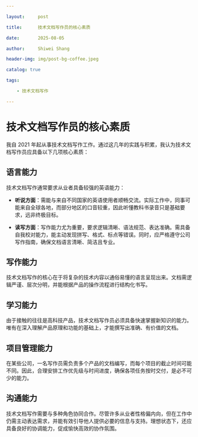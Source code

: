```yaml
---

layout:     post

title:      技术文档写作员的核心素质

date:       2025-08-05

author:     Shiwei Shang

header-img: img/post-bg-coffee.jpeg

catalog: true

tags:

    - 技术文档写作

---
```


# 技术文档写作员的核心素质

 

我自 2021 年起从事技术文档写作工作。通过这几年的实践与积累，我认为技术文档写作员应具备以下几项核心素质：

 

## 语言能力

 

技术文档写作通常要求从业者具备较强的英语能力：

 

- **听说方面**：需能与来自不同国家的英语使用者顺畅交流。实际工作中，同事可能来自全球各地，而部分地区的口音较重，因此听懂教科书录音只是基础要求，远非终极目标。

- **读写方面**：写作能力尤为重要，要求逻辑清晰、语法规范、表达准确。需具备自我校对能力，能主动发现拼写、格式、标点等错误。同时，应严格遵守公司写作指南，确保文档语言清晰、简洁且专业。

 

## 写作能力

 

技术文档写作的核心在于将复杂的技术内容以通俗易懂的语言呈现出来。文档需逻辑严谨、层次分明，并能根据产品的操作流程进行结构化书写。

 

## 学习能力

 

由于接触的往往是高科技产品，技术文档写作员必须具备快速掌握新知识的能力。唯有在深入理解产品原理和功能的基础上，才能撰写出准确、有价值的文档。

 

## 项目管理能力

 

在某些公司，一名写作员需负责多个产品的文档编写，而每个项目的截止时间可能不同。因此，合理安排工作优先级与时间进度，确保各项任务按时交付，是必不可少的能力。

 

## 沟通能力

 

技术文档写作需要与多种角色协同合作。尽管许多从业者性格偏内向，但在工作中仍需主动表达需求，并能有效引导他人提供必要的信息与支持。理想状态下，还应具备良好的协调能力，促成愉快高效的协作氛围。
